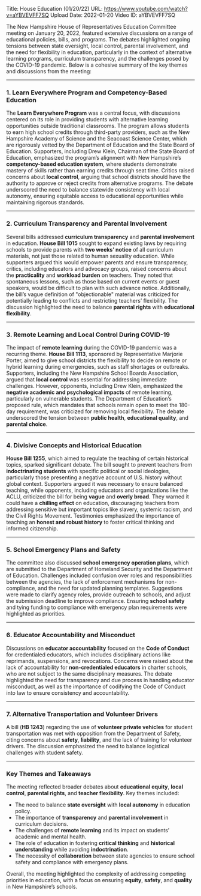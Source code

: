Title: House Education (01/20/22)
URL: https://www.youtube.com/watch?v=aYBVEVFF7SQ
Upload Date: 2022-01-20
Video ID: aYBVEVFF7SQ

The New Hampshire House of Representatives Education Committee meeting on January 20, 2022, featured extensive discussions on a range of educational policies, bills, and programs. The debates highlighted ongoing tensions between state oversight, local control, parental involvement, and the need for flexibility in education, particularly in the context of alternative learning programs, curriculum transparency, and the challenges posed by the COVID-19 pandemic. Below is a cohesive summary of the key themes and discussions from the meeting:

---

### **1. Learn Everywhere Program and Competency-Based Education**
The **Learn Everywhere Program** was a central focus, with discussions centered on its role in providing students with alternative learning opportunities outside traditional classrooms. The program allows students to earn high school credits through third-party providers, such as the New Hampshire Academy of Science and the Seacoast Science Center, which are rigorously vetted by the Department of Education and the State Board of Education. Supporters, including Drew Klein, Chairman of the State Board of Education, emphasized the program’s alignment with New Hampshire’s **competency-based education system**, where students demonstrate mastery of skills rather than earning credits through seat time. Critics raised concerns about **local control**, arguing that school districts should have the authority to approve or reject credits from alternative programs. The debate underscored the need to balance statewide consistency with local autonomy, ensuring equitable access to educational opportunities while maintaining rigorous standards.

---

### **2. Curriculum Transparency and Parental Involvement**
Several bills addressed **curriculum transparency** and **parental involvement** in education. **House Bill 1015** sought to expand existing laws by requiring schools to provide parents with **two weeks’ notice** of all curriculum materials, not just those related to human sexuality education. While supporters argued this would empower parents and ensure transparency, critics, including educators and advocacy groups, raised concerns about the **practicality** and **workload burden** on teachers. They noted that spontaneous lessons, such as those based on current events or guest speakers, would be difficult to plan with such advance notice. Additionally, the bill’s vague definition of "objectionable" material was criticized for potentially leading to conflicts and restricting teachers’ flexibility. The discussion highlighted the need to balance **parental rights** with **educational flexibility**.

---

### **3. Remote Learning and Local Control During COVID-19**
The impact of **remote learning** during the COVID-19 pandemic was a recurring theme. **House Bill 1113**, sponsored by Representative Marjorie Porter, aimed to give school districts the flexibility to decide on remote or hybrid learning during emergencies, such as staff shortages or outbreaks. Supporters, including the New Hampshire School Boards Association, argued that **local control** was essential for addressing immediate challenges. However, opponents, including Drew Klein, emphasized the **negative academic and psychological impacts** of remote learning, particularly on vulnerable students. The Department of Education’s proposed rule, which mandates that schools remain open to meet the 180-day requirement, was criticized for removing local flexibility. The debate underscored the tension between **public health**, **educational quality**, and **parental choice**.

---

### **4. Divisive Concepts and Historical Education**
**House Bill 1255**, which aimed to regulate the teaching of certain historical topics, sparked significant debate. The bill sought to prevent teachers from **indoctrinating students** with specific political or social ideologies, particularly those presenting a negative account of U.S. history without global context. Supporters argued it was necessary to ensure balanced teaching, while opponents, including educators and organizations like the ACLU, criticized the bill for being **vague** and **overly broad**. They warned it could have a **chilling effect** on education, discouraging teachers from addressing sensitive but important topics like slavery, systemic racism, and the Civil Rights Movement. Testimonies emphasized the importance of teaching an **honest and robust history** to foster critical thinking and informed citizenship.

---

### **5. School Emergency Plans and Safety**
The committee also discussed **school emergency operation plans**, which are submitted to the Department of Homeland Security and the Department of Education. Challenges included confusion over roles and responsibilities between the agencies, the lack of enforcement mechanisms for non-compliance, and the need for updated planning templates. Suggestions were made to clarify agency roles, provide outreach to schools, and adjust the submission deadline to improve compliance. Ensuring **school safety** and tying funding to compliance with emergency plan requirements were highlighted as priorities.

---

### **6. Educator Accountability and Misconduct**
Discussions on **educator accountability** focused on the **Code of Conduct** for credentialed educators, which includes disciplinary actions like reprimands, suspensions, and revocations. Concerns were raised about the lack of accountability for **non-credentialed educators** in charter schools, who are not subject to the same disciplinary measures. The debate highlighted the need for transparency and due process in handling educator misconduct, as well as the importance of codifying the Code of Conduct into law to ensure consistency and accountability.

---

### **7. Alternative Transportation and Volunteer Drivers**
A bill (**HB 1243**) regarding the use of **volunteer private vehicles** for student transportation was met with opposition from the Department of Safety, citing concerns about **safety**, **liability**, and the lack of training for volunteer drivers. The discussion emphasized the need to balance logistical challenges with student safety.

---

### **Key Themes and Takeaways**
The meeting reflected broader debates about **educational equity**, **local control**, **parental rights**, and **teacher flexibility**. Key themes included:
- The need to balance **state oversight** with **local autonomy** in education policy.
- The importance of **transparency** and **parental involvement** in curriculum decisions.
- The challenges of **remote learning** and its impact on students’ academic and mental health.
- The role of education in fostering **critical thinking** and **historical understanding** while avoiding **indoctrination**.
- The necessity of **collaboration** between state agencies to ensure school safety and compliance with emergency plans.

Overall, the meeting highlighted the complexity of addressing competing priorities in education, with a focus on ensuring **equity**, **safety**, and **quality** in New Hampshire’s schools.
